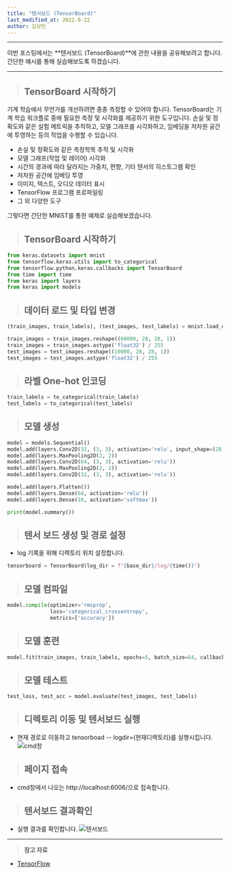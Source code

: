 ```yaml
---
title: "텐서보드 (TensorBoard)"
last_modified_at: 2022-9-22
author: 김상민
---
```


-------------

이번 포스팅에서는 **텐서보드 (TensorBoard)**에 관한 내용을 공유해보려고 합니다. 간단한 예시를 통해 실습해보도록 하겠습니다.

---------------

> ## TensorBoard 시작하기
기계 학습에서 무언가를 개선하려면 종종 측정할 수 있어야 합니다. TensorBoard는 기계 학습 워크플로 중에 필요한 측정 및 시각화를 제공하기 위한 도구입니다. 손실 및 정확도와 같은 실험 메트릭을 추적하고, 모델 그래프를 시각화하고, 임베딩을 저차원 공간에 투영하는 등의 작업을 수행할 수 있습니다.

   - 손실 및 정확도와 같은 측정학목 추적 및 시각화
   - 모델 그래프(작업 및 레이어) 시각화
   - 시간의 경과에 따라 달라지는 가중치, 편향, 기타 텐서의 히스토그램 확인
   - 저차원 공간에 임베딩 투영
   - 이미지, 텍스트, 오디오 데이터 표시
   - TensorFlow 프로그램 프로파일링
   - 그 외 다양한 도구


그렇다면 간단한 MNIST를 통한 예제로 실습해보겠습니다.


> ## TensorBoard 시작하기

``` python
from keras.datasets import mnist
from tensorflow.keras.utils import to_categorical
from tensorflow.python.keras.callbacks import TensorBoard
from time import time
from keras import layers
from keras import models
```


> ## 데이터 로드 및 타입 변경

``` python
(train_images, train_labels), (test_images, test_labels) = mnist.load_data() 

train_images = train_images.reshape((60000, 28, 28, 1))
train_images = train_images.astype('float32') / 255
test_images = test_images.reshape((10000, 28, 28, 1))
test_images = test_images.astype('float32') / 255

```


> ## 라벨 One-hot 인코딩

``` python
train_labels = to_categorical(train_labels)
test_labels = to_categorical(test_labels)

```


> ## 모델 생성

``` python
model = models.Sequential()
model.add(layers.Conv2D(32, (3, 3), activation='relu', input_shape=(28, 28, 1), padding='same'))
model.add(layers.MaxPooling2D(2, 2))
model.add(layers.Conv2D(64, (3, 3), activation='relu'))
model.add(layers.MaxPooling2D(2, 2))
model.add(layers.Conv2D(32, (3, 3), activation='relu'))

model.add(layers.Flatten())
model.add(layers.Dense(64, activation='relu'))
model.add(layers.Dense(10, activation='softmax'))

print(model.summary())

```


> ## 텐서 보드 생성 및 경로 설정
   - log 기록을 위해 디렉토리 위치 설정합니다.

``` python
tensorboard = TensorBoard(log_dir = f"{base_dir}/log/{time()}")

```


> ## 모델 컴파일

``` python
model.compile(optimizer='rmsprop',
              loss='categorical_crossentropy',
              metrics=['accuracy'])

```


> ## 모델 훈련

``` python
model.fit(train_images, train_labels, epochs=5, batch_size=64, callbacks=[tensorboard])

```


> ## 모델 테스트

``` python
test_loss, test_acc = model.evaluate(test_images, test_labels)

```


> ## 디렉토리 이동 및 텐서보드 실행
 - 현재 경로로 이동하고 tensorboad -- logdir=(현재디렉토리)를 실행시킵니다.
![cmd창](https://user-images.githubusercontent.com/60912905/191175474-12d9da01-6c44-48fd-bc27-9e74fe416cb8.JPG)


> ## 페이지 접속
 - cmd창에서 나오는 http://localhost:6006/으로 접속합니다.


> ## 텐서보드 결과확인
 - 실행 결과를 확인합니다.
![텐서보드](https://user-images.githubusercontent.com/60912905/191176037-23f790e0-4044-4590-add6-c692a61b74f6.JPG)


------------------------

> **참고 자료**  
* [TensorFlow](https://www.tensorflow.org/tensorboard/get_started?hl=ko)
